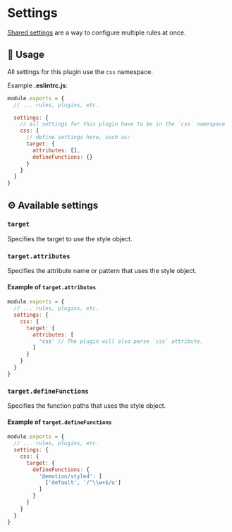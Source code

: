 # Settings

[Shared settings](https://eslint.org/docs/user-guide/configuring/configuration-files#adding-shared-settings) are a way to configure multiple rules at once.

## :book: Usage

All settings for this plugin use the `css` namespace.

Example **.eslintrc.js**:

```js
module.exports = {
  // ... rules, plugins, etc.

  settings: {
    // all settings for this plugin have to be in the `css` namespace
    css: {
      // define settings here, such as:
      target: {
        attributes: [],
        defineFunctions: {}
      }
    }
  }
}
```

## :gear: Available settings

### `target`

Specifies the target to use the style object.

### `target.attributes`

Specifies the attribute name or pattern that uses the style object.

#### Example of `target.attributes`

```js
module.exports = {
  // ... rules, plugins, etc.
  settings: {
    css: {
      target: {
        attributes: [
          'css' // The plugin will also parse `css` attribute.
        ]
      }
    }
  }
}
```

### `target.defineFunctions`

Specifies the function paths that uses the style object.

#### Example of `target.defineFunctions`

```js
module.exports = {
  // ... rules, plugins, etc.
  settings: {
    css: {
      target: {
        defineFunctions: {
          '@emotion/styled': [
            ['default', '/^\\w+$/u']
          ]
        }
      }
    }
  }
}
```
